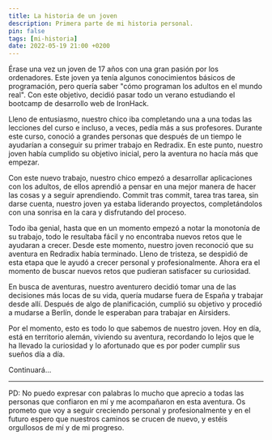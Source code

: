 ```yaml
---
title: La historia de un joven
description: Primera parte de mi historia personal.
pin: false
tags: [mi-historia]
date: 2022-05-19 21:00 +0200
---
```


Érase una vez un joven de 17 años con una gran pasión por los ordenadores. Este joven ya tenía algunos conocimientos básicos de programación, pero quería saber "cómo programan los adultos en el mundo real". Con este objetivo, decidió pasar todo un verano estudiando el bootcamp de desarrollo web de IronHack.

Lleno de entusiasmo, nuestro chico iba completando una a una todas las lecciones del curso e incluso, a veces, pedía más a sus profesores. Durante este curso, conoció a grandes personas que después de un tiempo le ayudarían a conseguir su primer trabajo en Redradix. En este punto, nuestro joven había cumplido su objetivo inicial, pero la aventura no hacía más que empezar.

Con este nuevo trabajo, nuestro chico empezó a desarrollar aplicaciones con los adultos, de ellos aprendió a pensar en una mejor manera de hacer las cosas y a seguir aprendiendo. Commit tras commit, tarea tras tarea, sin darse cuenta, nuestro joven ya estaba liderando proyectos, completándolos con una sonrisa en la cara y disfrutando del proceso.

Todo iba genial, hasta que en un momento empezó a notar la monotonía de su trabajo, todo le resultaba fácil y no encontraba nuevos retos que le ayudaran a crecer. Desde este momento, nuestro joven reconoció que su aventura en Redradix había terminado. Lleno de tristeza, se despidió de esta etapa que le ayudó a crecer personal y profesionalmente. Ahora era el momento de buscar nuevos retos que pudieran satisfacer su curiosidad.

En busca de aventuras, nuestro aventurero decidió tomar una de las decisiones más locas de su vida, quería mudarse fuera de España y trabajar desde allí. Después de algo de planificación, cumplió su objetivo y procedió a mudarse a Berlín, donde le esperaban para trabajar en Airsiders.

Por el momento, esto es todo lo que sabemos de nuestro joven. Hoy en día, está en territorio alemán, viviendo su aventura, recordando lo lejos que le ha llevado la curiosidad y lo afortunado que es por poder cumplir sus sueños día a día.

Continuará...

---

PD: No puedo expresar con palabras lo mucho que aprecio a todas las personas que confiaron en mí y me acompañaron en esta aventura. Os prometo que voy a seguir creciendo personal y profesionalmente y en el futuro espero que nuestros caminos se crucen de nuevo, y estéis orgullosos de mí y de mi progreso.